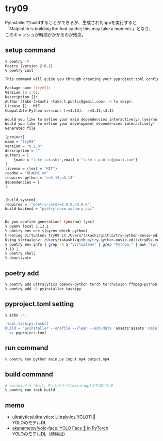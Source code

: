 # try09

PyInstallerでbuildすることができるが、生成されたappを実行すると  
「Matplotlib is building the font cache; this may take a moment.」となり、  
このキャッシュが時間がかかるのが残念。

## setup command

```bash
% poetry -V
Poetry (version 2.0.1)
% poetry init

This command will guide you through creating your pyproject.toml config.

Package name [try09]:  
Version [0.1.0]:  
Description []:  
Author [take-takashi <take.t.public@gmail.com>, n to skip]:  
License []:  MIT
Compatible Python versions [>=3.13]:  >=3.13,<3.14    

Would you like to define your main dependencies interactively? (yes/no) [yes] no
Would you like to define your development dependencies interactively? (yes/no) [yes] no
Generated file

[project]
name = "try09"
version = "0.1.0"
description = ""
authors = [
    {name = "take-takashi",email = "take.t.public@gmail.com"}
]
license = {text = "MIT"}
readme = "README.md"
requires-python = ">=3.13,<3.14"
dependencies = [
]


[build-system]
requires = ["poetry-core>=2.0.0,<3.0.0"]
build-backend = "poetry.core.masonry.api"


Do you confirm generation? (yes/no) [yes]
% pyenv local 3.13.1
% poetry env use $(pyenv which python)
Creating virtualenv try09 in /Users/takashi/github/try-python-movie-edit/try09/.venv
Using virtualenv: /Users/takashi/github/try-python-movie-edit/try09/.venv
% poetry env info | grep -A 5 "Virtualenv" | grep "Python:" | awk '{print $2}'
3.13.1
% poetry shell
% deactivate
```

## poetry add

```bash
% poetry add ultralytics opencv-python torch torchvision ffmpeg-python "numpy<=2.1.1"
% poetry add -D pyinstaller taskipy
```

## pyproject.toml setting

```bash
% echo -n '

[tool.taskipy.tasks]
build = "pyinstaller --onefile --clean --add-data 'assets:assets' main.py"
' >> pyproject.toml
```

## run command

```bash
% poetry run python main.py input.mp4 output.mp4
```

## build command

```bash
# buildしたら「dist」ディレクトリにmain(app)が生成される
% poetry run task build
```

## memo

- [ultralytics/ultralytics: Ultralytics YOLO11 🚀](https://github.com/ultralytics/ultralytics)  
  YOLOのモデルDL
- [akanametov/yolo-face: YOLO Face 🚀 in PyTorch](https://github.com/akanametov/yolo-face?tab=readme-ov-file)  
  YOLOのモデルDL（顔検出）
